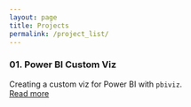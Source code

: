 ```yaml
---
layout: page
title: Projects
permalink: /project_list/
---
```


### 01. Power BI Custom Viz
Creating a custom viz for Power BI with `pbiviz`.  
[Read more](https://iiaen.github.io/PBI-kpiCard-project/)

